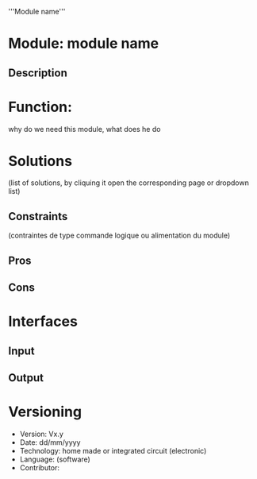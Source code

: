 '''Module name'''

# Module: module name

## Description

## 

# Function: 
why do we need this module, what does he do

# Solutions

(list of solutions, by cliquing it open the corresponding page or dropdown list)

## Constraints 
(contraintes de type commande logique ou alimentation du module)

## Pros

## Cons

# Interfaces

## Input

## Output

# Versioning
* Version: Vx.y
* Date: dd/mm/yyyy
* Technology: home made or integrated circuit (electronic)
* Language: (software)
* Contributor: 
